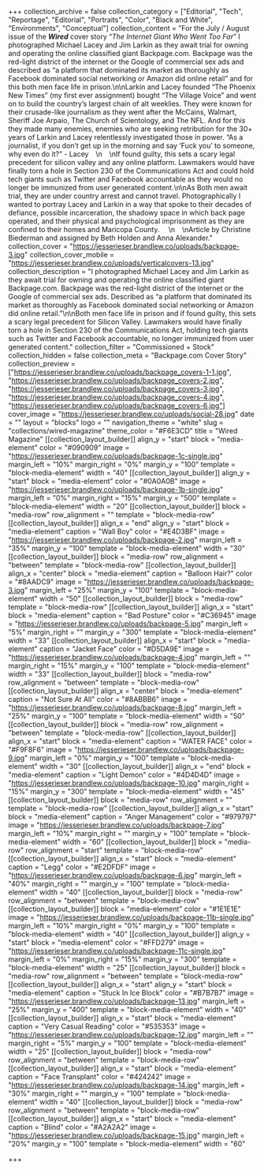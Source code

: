 +++
collection_archive = false
collection_category = ["Editorial", "Tech", "Reportage", "Editorial", "Portraits", "Color", "Black and White", "Environments", "Conceptual"]
collection_content = "For the July / August issue of the **_Wired_** cover story “_The Internet Giant Who Went Too Far_” I photographed Michael Lacey and Jim Larkin as they await trial for owning and operating the online classified giant Backpage.com. Backpage was the red-light district of the internet or the Google of commercial sex ads and described as “a platform that dominated its market as thoroughly as Facebook dominated social networking or Amazon did online retail” and for this both men face life in prison.\n\nLarkin and Lacey founded “The Phoenix New Times” (my first ever assignment) bought “The Village Voice” and went on to build the country’s largest chain of alt weeklies. They were known for their crusade-like journalism as they went after the McCains, Walmart, Sheriff Joe Arpaio, The Church of Scientology, and The NFL. And for this they made many enemies, enemies who are seeking retribution for the 30+ years of Larkin and Lacey relentlessly investigated those in power. “As a journalist, if you don’t get up in the morning and say ‘Fuck you’ to someone, why even do it?” - Lacey⁠⠀  \n⁠⠀  \nIf found guilty, this sets a scary legal precedent for silicon valley and any online platform. Lawmakers would have finally torn a hole in Section 230 of the Communications Act and could hold tech giants such as Twitter and Facebook accountable as they would no longer be immunized from user generated content.\n\nAs Both men await trial, they are under country arrest and cannot travel. Photographically I wanted to portray Lacey and Larkin in a way that spoke to their decades of defiance, possible incarceration, the shadowy space in which back page operated, and their physical and psychological imprisonment as they are confined to their homes and Maricopa County. ⁠⠀  \n⁠⠀  \nArticle by Christine Biederman and assigned by Beth Holden and Anna Alexander."
collection_cover = "https://jesserieser.brandlew.co/uploads/backpage-3.jpg"
collection_cover_mobile = "https://jesserieser.brandlew.co/uploads/verticalcovers-13.jpg"
collection_description = "I photographed Michael Lacey and Jim Larkin as they await trial for owning and operating the online classified giant Backpage.com. Backpage was the red-light district of the internet or the Google of commercial sex ads. Described as “a platform that dominated its market as thoroughly as Facebook dominated social networking or Amazon did online retail.”\n\nBoth men face life in prison and if found guilty, this sets a scary legal precedent for Silicon Valley. Lawmakers would have finally torn a hole in Section 230 of the Communications Act, holding tech giants such as Twitter and Facebook accountable, no longer immunized from user generated content."
collection_filter = "Commissioned + Stock"
collection_hidden = false
collection_meta = "Backpage.com Cover Story"
collection_preview = ["https://jesserieser.brandlew.co/uploads/backpage_covers-1-1.jpg", "https://jesserieser.brandlew.co/uploads/backpage_covers-2.jpg", "https://jesserieser.brandlew.co/uploads/backpage_covers-3.jpg", "https://jesserieser.brandlew.co/uploads/backpage_covers-4.jpg", "https://jesserieser.brandlew.co/uploads/backpage_covers-6.jpg"]
cover_image = "https://jesserieser.brandlew.co/uploads/social-28.jpg"
date = ""
layout = "blocks"
logo = ""
navigation_theme = "white"
slug = "collections/wired-magazine"
theme_color = "#F6E3CD"
title = "Wired Magazine"
[[collection_layout_builder]]
align_y = "start"
block = "media-element"
color = "#090909"
image = "https://jesserieser.brandlew.co/uploads/backpage-1c-single.jpg"
margin_left = "10%"
margin_right = "0%"
margin_y = "100"
template = "block-media-element"
width = "40"
[[collection_layout_builder]]
align_y = "start"
block = "media-element"
color = "#0A0A0B"
image = "https://jesserieser.brandlew.co/uploads/backpage-1b-single.jpg"
margin_left = "0%"
margin_right = "15%"
margin_y = "500"
template = "block-media-element"
width = "20"
[[collection_layout_builder]]
block = "media-row"
row_alignment = ""
template = "block-media-row"
[[collection_layout_builder]]
align_x = "end"
align_y = "start"
block = "media-element"
caption = "Wall Boy"
color = "#E4D3BF"
image = "https://jesserieser.brandlew.co/uploads/backpage-2.jpg"
margin_left = "35%"
margin_y = "100"
template = "block-media-element"
width = "30"
[[collection_layout_builder]]
block = "media-row"
row_alignment = "between"
template = "block-media-row"
[[collection_layout_builder]]
align_x = "center"
block = "media-element"
caption = "Balloon Hair?"
color = "#8AADC9"
image = "https://jesserieser.brandlew.co/uploads/backpage-3.jpg"
margin_left = "25%"
margin_y = "100"
template = "block-media-element"
width = "50"
[[collection_layout_builder]]
block = "media-row"
template = "block-media-row"
[[collection_layout_builder]]
align_x = "start"
block = "media-element"
caption = "Bad Posture"
color = "#C36945"
image = "https://jesserieser.brandlew.co/uploads/backpage-5.jpg"
margin_left = "5%"
margin_right = ""
margin_y = "300"
template = "block-media-element"
width = "33"
[[collection_layout_builder]]
align_x = "start"
block = "media-element"
caption = "Jacket Face"
color = "#D5DA9E"
image = "https://jesserieser.brandlew.co/uploads/backpage-4.jpg"
margin_left = ""
margin_right = "15%"
margin_y = "100"
template = "block-media-element"
width = "33"
[[collection_layout_builder]]
block = "media-row"
row_alignment = "between"
template = "block-media-row"
[[collection_layout_builder]]
align_x = "center"
block = "media-element"
caption = "Not Sure At All"
color = "#8ABBB6"
image = "https://jesserieser.brandlew.co/uploads/backpage-8.jpg"
margin_left = "25%"
margin_y = "100"
template = "block-media-element"
width = "50"
[[collection_layout_builder]]
block = "media-row"
row_alignment = "between"
template = "block-media-row"
[[collection_layout_builder]]
align_x = "start"
block = "media-element"
caption = "WATER FACE"
color = "#F9F8F6"
image = "https://jesserieser.brandlew.co/uploads/backpage-9.jpg"
margin_left = "0%"
margin_y = "100"
template = "block-media-element"
width = "30"
[[collection_layout_builder]]
align_x = "end"
block = "media-element"
caption = "Light Demon"
color = "#4D4D4D"
image = "https://jesserieser.brandlew.co/uploads/backpage-10.jpg"
margin_right = "15%"
margin_y = "300"
template = "block-media-element"
width = "45"
[[collection_layout_builder]]
block = "media-row"
row_alignment = ""
template = "block-media-row"
[[collection_layout_builder]]
align_x = "start"
block = "media-element"
caption = "Anger Management"
color = "#979797"
image = "https://jesserieser.brandlew.co/uploads/backpage-7.jpg"
margin_left = "10%"
margin_right = ""
margin_y = "100"
template = "block-media-element"
width = "60"
[[collection_layout_builder]]
block = "media-row"
row_alignment = "start"
template = "block-media-row"
[[collection_layout_builder]]
align_x = "start"
block = "media-element"
caption = "Legg"
color = "#E2DFDF"
image = "https://jesserieser.brandlew.co/uploads/backpage-6.jpg"
margin_left = "40%"
margin_right = ""
margin_y = "100"
template = "block-media-element"
width = "40"
[[collection_layout_builder]]
block = "media-row"
row_alignment = "between"
template = "block-media-row"
[[collection_layout_builder]]
block = "media-element"
color = "#1E1E1E"
image = "https://jesserieser.brandlew.co/uploads/backpage-11b-single.jpg"
margin_left = "10%"
margin_right = "0%"
margin_y = "100"
template = "block-media-element"
width = "40"
[[collection_layout_builder]]
align_y = "start"
block = "media-element"
color = "#FFD279"
image = "https://jesserieser.brandlew.co/uploads/backpage-11c-single.jpg"
margin_left = "0%"
margin_right = "15%"
margin_y = "300"
template = "block-media-element"
width = "25"
[[collection_layout_builder]]
block = "media-row"
row_alignment = "between"
template = "block-media-row"
[[collection_layout_builder]]
align_x = "start"
align_y = "start"
block = "media-element"
caption = "Stuck In Ice Block"
color = "#B7B7B7"
image = "https://jesserieser.brandlew.co/uploads/backpage-13.jpg"
margin_left = "25%"
margin_y = "400"
template = "block-media-element"
width = "40"
[[collection_layout_builder]]
align_x = "start"
block = "media-element"
caption = "Very Casual Reading"
color = "#535353"
image = "https://jesserieser.brandlew.co/uploads/backpage-12.jpg"
margin_left = ""
margin_right = "5%"
margin_y = "100"
template = "block-media-element"
width = "25"
[[collection_layout_builder]]
block = "media-row"
row_alignment = "between"
template = "block-media-row"
[[collection_layout_builder]]
align_x = "start"
block = "media-element"
caption = "Face Transplant"
color = "#424242"
image = "https://jesserieser.brandlew.co/uploads/backpage-14.jpg"
margin_left = "30%"
margin_right = ""
margin_y = "100"
template = "block-media-element"
width = "40"
[[collection_layout_builder]]
block = "media-row"
row_alignment = "between"
template = "block-media-row"
[[collection_layout_builder]]
align_x = "start"
block = "media-element"
caption = "Blind"
color = "#A2A2A2"
image = "https://jesserieser.brandlew.co/uploads/backpage-15.jpg"
margin_left = "20%"
margin_y = "100"
template = "block-media-element"
width = "60"

+++
